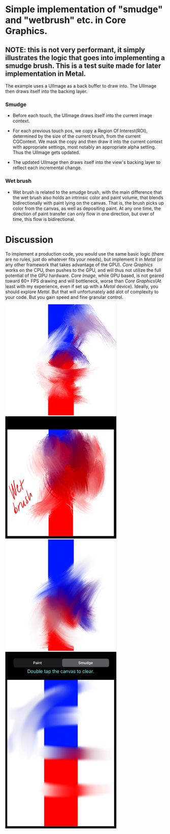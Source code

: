 # Simple implementation of "smudge" and "wetbrush" etc. in Core Graphics.

## NOTE: this is not very performant, it simply illustrates the logic that goes into implementing a smudge brush. This is a test suite made for later implementation in Metal.

The example uses a UIImage as a back buffer to draw into. The UIImage then draws itself into the backing layer.

### **Smudge**

- Before each touch, the UIImage draws itself into the current image context.

- For each previous touch pos, we copy a Region Of Interest(ROI), determined by the size of the current brush, from the current CGContext. We mask the copy and then draw it into the current context with appropriate settings, most notably an appropriate alpha setting. Thus the UIImage gets updated.

- The updated UIImage then draws itself into the view's backing layer to reflect each incremental change.

### **Wet brush**

- Wet brush is related to the smudge brush, with the main difference that the wet brush also holds an intrinsic color and paint volume, that blends bidirectionally with paint lying on the canvas. That is, the brush picks up color from the canvas, as well as depositing paint. At any one time, the direction of paint transfer can only flow in one direction, but over of time, this flow is bidirectional.

# **Discussion**

To implement a production code, you would use the same basic logic (there are no rules, just do whatever fits your needs), but implement it in *Metal* (or any other framework that takes advantage of the GPU). *Core Graphics* works on the CPU, then pushes to the GPU, and will thus not utilize the full potential of the GPU hardware. *Core Image*, while GPU based, is not geared toward 60+ FPS drawing and will bottleneck, worse than *Core Graphics*(At least with my experience, even if set up with a *Metal* device). Ideally, you should explore *Metal*. But that will unfortunately add alot of complexity to your code. But you gain speed and fine granular control.

<img src="images/screenshot3.PNG" width="350"/>
<img src="images/screenshot_wet.PNG" width="350"/>
<img src="images/screenshot4.PNG" width="350"/>
<img src="images/screenshot2.PNG" width="350"/>


